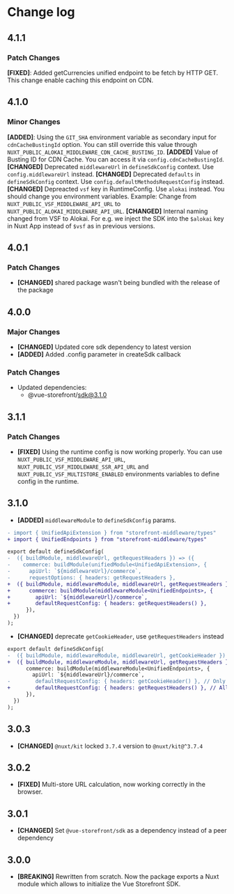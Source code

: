 # Change log

## 4.1.1

### Patch Changes

**[FIXED]**: Added getCurrencies unified endpoint to be fetch by HTTP GET. This change enable caching this endpoint on CDN.

## 4.1.0

### Minor Changes

**[ADDED]**: Using the `GIT_SHA` environment variable as secondary input for `cdnCacheBustingId` option. You can still override this value through `NUXT_PUBLIC_ALOKAI_MIDDLEWARE_CDN_CACHE_BUSTING_ID`.
**[ADDED]** Value of Busting ID for CDN Cache. You can access it via `config.cdnCacheBustingId`.
**[CHANGED]** Deprecated `middlewareUrl` in `defineSdkConfig` context. Use `config.middlewareUrl` instead.
**[CHANGED]** Deprecated `defaults` in `defineSdkConfig` context. Use `config.defaultMethodsRequestConfig` instead.
**[CHANGED]** Depreacted `vsf` key in RuntimeConfig. Use `alokai` instead. You should change you environment variables. Example: Change from `NUXT_PUBLIC_VSF_MIDDLEWARE_API_URL` to `NUXT_PUBLIC_ALOKAI_MIDDLEWARE_API_URL`.
**[CHANGED]** Internal naming changed from VSF to Alokai. For e.g. we inject the SDK into the `$alokai` key in Nuxt App instead of `$vsf` as in previous versions.

## 4.0.1

### Patch Changes

- **[CHANGED]** shared package wasn't being bundled with the release of the package

## 4.0.0

### Major Changes

- **[CHANGED]** Updated core sdk dependency to latest version
- **[ADDED]** Added .config parameter in createSdk callback

### Patch Changes

- Updated dependencies:
  - @vue-storefront/sdk@3.1.0

## 3.1.1

### Patch Changes

- **[FIXED]** Using the runtime config is now working properly. You can use `NUXT_PUBLIC_VSF_MIDDLEWARE_API_URL`, `NUXT_PUBLIC_VSF_MIDDLEWARE_SSR_API_URL` and `NUXT_PUBLIC_VSF_MULTISTORE_ENABLED` environments variables to define config in the runtime.

## 3.1.0

- **[ADDED]** `middlewareModule` to `defineSdkConfig` params.

```diff [sdk.config.ts]
- import { UnifiedApiExtension } from "storefront-middleware/types"
+ import { UnifiedEndpoints } from "storefront-middleware/types"

export default defineSdkConfig(
-  ({ buildModule, middlewareUrl, getRequestHeaders }) => ({
-    commerce: buildModule(unifiedModule<UnifiedApiExtension>, {
-      apiUrl: `${middlewareUrl}/commerce`,
-      requestOptions: { headers: getRequestHeaders },
+  ({ buildModule, middlewareModule, middlewareUrl, getRequestHeaders }) => ({
+      commerce: buildModule(middlewareModule<UnifiedEndpoints>, {
+        apiUrl: `${middlewareUrl}/commerce`,
+        defaultRequestConfig: { headers: getRequestHeaders() },
      }),
  })
);
```

- **[CHANGED]** deprecate `getCookieHeader`, use `getRequestHeaders` instead

```diff [sdk.config.ts]
export default defineSdkConfig(
-  ({ buildModule, middlewareModule, middlewareUrl, getCookieHeader }) => ({
+  ({ buildModule, middlewareModule, middlewareUrl, getRequestHeaders }) => ({
      commerce: buildModule(middlewareModule<UnifiedEndpoints>, {
        apiUrl: `${middlewareUrl}/commerce`,
-        defaultRequestConfig: { headers: getCookieHeader() }, // Only cookie header is included.
+        defaultRequestConfig: { headers: getRequestHeaders() }, // All headers are included.
      }),
  })
);
```

## 3.0.3

- **[CHANGED]** `@nuxt/kit` locked `3.7.4` version to `@nuxt/kit@^3.7.4`

## 3.0.2

- **[FIXED]** Multi-store URL calculation, now working correctly in the browser.

## 3.0.1

- **[CHANGED]** Set `@vue-storefront/sdk` as a dependency instead of a peer dependency

## 3.0.0

- **[BREAKING]** Rewritten from scratch. Now the package exports a Nuxt module which allows to initialize the Vue Storefront SDK.
